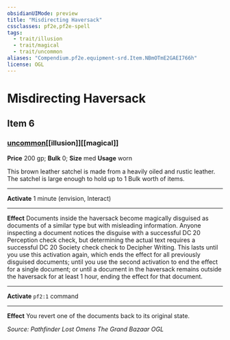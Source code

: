 ```yaml
---
obsidianUIMode: preview
title: "Misdirecting Haversack"
cssclasses: pf2e,pf2e-spell
tags:
  - trait/illusion
  - trait/magical
  - trait/uncommon
aliases: "Compendium.pf2e.equipment-srd.Item.NBmOTmE2GAEI766h"
license: OGL
---
```

# Misdirecting Haversack
## Item 6
### [uncommon](uncommon "Uncommon Rarity Trait")[[illusion]][[magical]]


**Price** 200 gp; 
**Bulk** 0; **Size** med
**Usage** worn

This brown leather satchel is made from a heavily oiled and rustic leather. The satchel is large enough to hold up to 1 Bulk worth of items.

* * *

**Activate** 1 minute (envision, Interact)

* * *

**Effect** Documents inside the haversack become magically disguised as documents of a similar type but with misleading information. Anyone inspecting a document notices the disguise with a successful DC 20 Perception check check, but determining the actual text requires a successful DC 20 Society check check to Decipher Writing. This lasts until you use this activation again, which ends the effect for all previously disguised documents; until you use the second activation to end the effect for a single document; or until a document in the haversack remains outside the haversack for at least 1 hour, ending the effect for that document.

* * *

**Activate** `pf2:1` command

* * *

**Effect** You revert one of the documents back to its original state.

*Source: Pathfinder Lost Omens The Grand Bazaar*
*OGL*